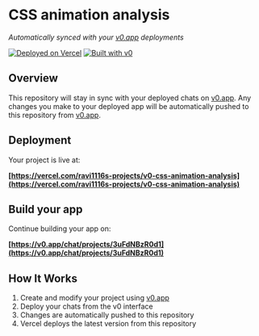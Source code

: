 # CSS animation analysis

*Automatically synced with your [v0.app](https://v0.app) deployments*

[![Deployed on Vercel](https://img.shields.io/badge/Deployed%20on-Vercel-black?style=for-the-badge&logo=vercel)](https://vercel.com/ravi1116s-projects/v0-css-animation-analysis)
[![Built with v0](https://img.shields.io/badge/Built%20with-v0.app-black?style=for-the-badge)](https://v0.app/chat/projects/3uFdNBzR0d1)

## Overview

This repository will stay in sync with your deployed chats on [v0.app](https://v0.app).
Any changes you make to your deployed app will be automatically pushed to this repository from [v0.app](https://v0.app).

## Deployment

Your project is live at:

**[https://vercel.com/ravi1116s-projects/v0-css-animation-analysis](https://vercel.com/ravi1116s-projects/v0-css-animation-analysis)**

## Build your app

Continue building your app on:

**[https://v0.app/chat/projects/3uFdNBzR0d1](https://v0.app/chat/projects/3uFdNBzR0d1)**

## How It Works

1. Create and modify your project using [v0.app](https://v0.app)
2. Deploy your chats from the v0 interface
3. Changes are automatically pushed to this repository
4. Vercel deploys the latest version from this repository
